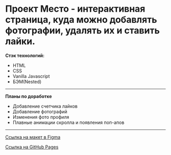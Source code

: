 # Проект Место - интерактивная страница, куда можно добавлять фотографии, удалять их и ставить лайки.




**Стэк технологий:**
* HTML
* CSS
* Vanilla Javascript
* БЭМ(Nested)
-----
**Планы по доработке**
* Добавление счетчика лайков
* Добавление фотографий
* Изменения фото профиля
* Плавные анимации скролла и появления поп-апов
----
[Ссылка на макет в Figma](https://www.figma.com/file/2cn9N9jSkmxD84oJik7xL7/JavaScript.-Sprint-4?node-id=0%3A1)

[Ссылка на GitHub Pages](https://denissuvorovsky.github.io/mesto/)

